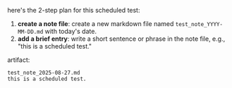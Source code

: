 here's the 2-step plan for this scheduled test:

1. **create a note file**: create a new markdown file named `test_note_YYYY-MM-DD.md` with today's date.
2. **add a brief entry**: write a short sentence or phrase in the note file, e.g., "this is a scheduled test."

artifact:
```
test_note_2025-08-27.md
this is a scheduled test.
```
